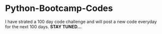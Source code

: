 # Python-Bootcamp-Codes
 I have strated a 100 day code challenge and will post a new code everyday for the next 100 days. 
**STAY TUNED...**
